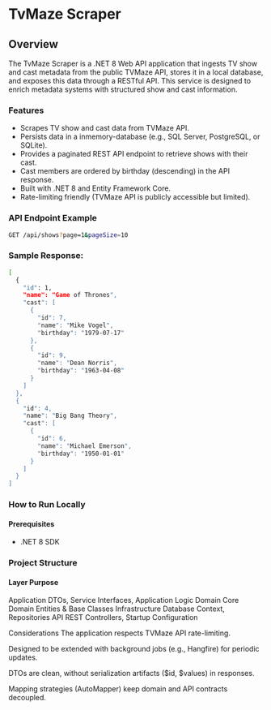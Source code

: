 
# TvMaze Scraper

## Overview
The TvMaze Scraper is a .NET 8 Web API application that ingests TV show and cast metadata from the public TVMaze API, stores it in a local database, and exposes this data through a RESTful API. This service is designed to enrich metadata systems with structured show and cast information.

### Features
- Scrapes TV show and cast data from TVMaze API.
- Persists data in a inmemory-database (e.g., SQL Server, PostgreSQL, or SQLite).
- Provides a paginated REST API endpoint to retrieve shows with their cast.
- Cast members are ordered by birthday (descending) in the API response.
- Built with .NET 8 and Entity Framework Core.
- Rate-limiting friendly (TVMaze API is publicly accessible but limited).

### API Endpoint Example
```bash
GET /api/shows?page=1&pageSize=10
```

### Sample Response:
```bash
[
  {
    "id": 1,
    "name": "Game of Thrones",
    "cast": [
      {
        "id": 7,
        "name": "Mike Vogel",
        "birthday": "1979-07-17"
      },
      {
        "id": 9,
        "name": "Dean Norris",
        "birthday": "1963-04-08"
      }
    ]
  },
  {
    "id": 4,
    "name": "Big Bang Theory",
    "cast": [
      {
        "id": 6,
        "name": "Michael Emerson",
        "birthday": "1950-01-01"
      }
    ]
  }
]
```

### How to Run Locally
#### Prerequisites
- .NET 8 SDK


### Project Structure

#### Layer	Purpose
Application	DTOs, 
Service Interfaces, Application Logic
Domain	Core Domain Entities & Base Classes
Infrastructure	Database Context, Repositories
API	REST Controllers, Startup Configuration


Considerations
The application respects TVMaze API rate-limiting.

Designed to be extended with background jobs (e.g., Hangfire) for periodic updates.

DTOs are clean, without serialization artifacts ($id, $values) in responses.

Mapping strategies (AutoMapper) keep domain and API contracts decoupled.
